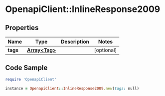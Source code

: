 # OpenapiClient::InlineResponse2009

## Properties
Name | Type | Description | Notes
------------ | ------------- | ------------- | -------------
**tags** | [**Array&lt;Tag&gt;**](Tag.md) |  | [optional] 

## Code Sample

```ruby
require 'OpenapiClient'

instance = OpenapiClient::InlineResponse2009.new(tags: null)
```


